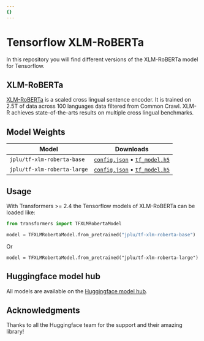 ```yaml
---
{}
---
```

# Tensorflow XLM-RoBERTa

In this repository you will find different versions of the XLM-RoBERTa model for Tensorflow.

## XLM-RoBERTa

[XLM-RoBERTa](https://ai.facebook.com/blog/-xlm-r-state-of-the-art-cross-lingual-understanding-through-self-supervision/) is a scaled cross lingual sentence encoder. It is trained on 2.5T of data across 100 languages data filtered from Common Crawl. XLM-R achieves state-of-the-arts results on multiple cross lingual benchmarks.

## Model Weights

| Model                            | Downloads
| -------------------------------- | ---------------------------------------------------------------------------------------------------------------
| `jplu/tf-xlm-roberta-base`   | [`config.json`](https://s3.amazonaws.com/models.huggingface.co/bert/jplu/tf-xlm-roberta-base/config.json) • [`tf_model.h5`](https://s3.amazonaws.com/models.huggingface.co/bert/jplu/tf-xlm-roberta-base/tf_model.h5)
| `jplu/tf-xlm-roberta-large`   | [`config.json`](https://s3.amazonaws.com/models.huggingface.co/bert/jplu/tf-xlm-roberta-large/config.json) • [`tf_model.h5`](https://s3.amazonaws.com/models.huggingface.co/bert/jplu/tf-xlm-roberta-large/tf_model.h5)

## Usage

With Transformers >= 2.4 the Tensorflow models of XLM-RoBERTa can be loaded like:

```python
from transformers import TFXLMRobertaModel

model = TFXLMRobertaModel.from_pretrained("jplu/tf-xlm-roberta-base")
```
Or
```
model = TFXLMRobertaModel.from_pretrained("jplu/tf-xlm-roberta-large")
```

## Huggingface model hub

All models are available on the [Huggingface model hub](https://huggingface.co/jplu).

## Acknowledgments

Thanks to all the Huggingface team for the support and their amazing library!
